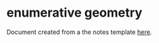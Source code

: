 # enumerative geometry

Document created from a the notes template [here](https://github.com/pedro-nlb/latex-templates).
